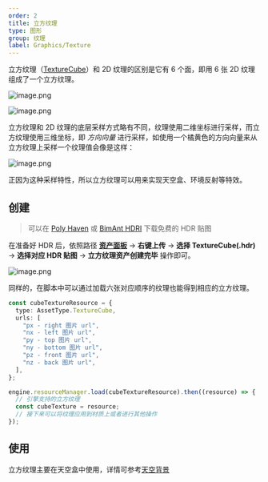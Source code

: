 ```yaml
---
order: 2
title: 立方纹理
type: 图形
group: 纹理
label: Graphics/Texture
---
```


立方纹理（[TextureCube](/apis/core/#TextureCube)）和 2D 纹理的区别是它有 6 个面，即用 6 张 2D 纹理组成了一个立方纹理。

![image.png](https://gw.alipayobjects.com/mdn/rms_d27172/afts/img/A*Omw8Qo0WzfYAAAAAAAAAAAAAARQnAQ)

![image.png](https://gw.alipayobjects.com/mdn/rms_d27172/afts/img/A*r-XPSaUTEnEAAAAAAAAAAAAAARQnAQ)

立方纹理和 2D 纹理的底层采样方式略有不同，纹理使用二维坐标进行采样，而立方纹理使用三维坐标，即 _方向向量_ 进行采样，如使用一个橘黄色的方向向量来从立方纹理上采样一个纹理值会像是这样：

![image.png](https://gw.alipayobjects.com/mdn/rms_d27172/afts/img/A*X752S5pQSB0AAAAAAAAAAAAAARQnAQ)

正因为这种采样特性，所以立方纹理可以用来实现天空盒、环境反射等特效。

## 创建

> 可以在 [Poly Haven](https://polyhaven.com/) 或 [BimAnt HDRI](http://hdri.bimant.com/) 下载免费的 HDR 贴图

在准备好 HDR 后，依照路径 **[资产面板](/docs/assets/interface)** -> **右键上传** -> **选择 TextureCube(.hdr)** -> **选择对应 HDR 贴图** -> **立方纹理资产创建完毕** 操作即可。

![image.png](https://mdn.alipayobjects.com/huamei_yo47yq/afts/img/A*Oi3FSLEEaYgAAAAAAAAAAAAADhuCAQ/original)

同样的，在脚本中可以通过加载六张对应顺序的纹理也能得到相应的立方纹理。

```typescript
const cubeTextureResource = {
  type: AssetType.TextureCube,
  urls: [
    "px - right 图片 url",
    "nx - left 图片 url",
    "py - top 图片 url",
    "ny - bottom 图片 url",
    "pz - front 图片 url",
    "nz - back 图片 url",
  ],
};

engine.resourceManager.load(cubeTextureResource).then((resource) => {
  // 引擎支持的立方纹理
  const cubeTexture = resource;
  // 接下来可以将纹理应用到材质上或者进行其他操作
});
```

## 使用

立方纹理主要在天空盒中使用，详情可参考[天空背景](/docs/graphics/background/sky/)
